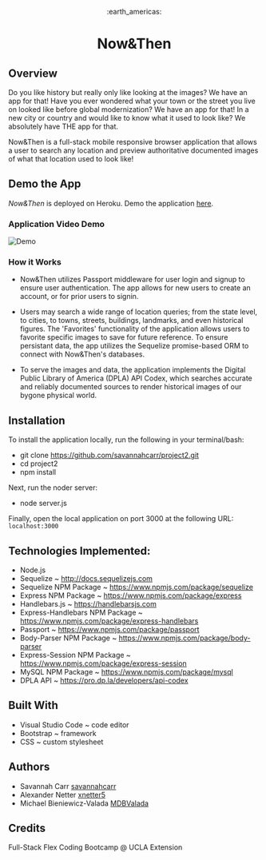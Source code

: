 <p align="center" width="12.5%">
    :earth_americas:
</p>
<h1 align="center"><strong>Now&Then</strong></h1>


## Overview

Do you like history but really only like looking at the images? We have an app for that! 
Have you ever wondered what your town or the street you live on looked like before global modernization? We have an app for that!
In a new city or country and would like to know what it used to look like? We absolutely have THE app for that.

Now&Then is a full-stack mobile responsive browser application that allows a user to search any location and preview authoritative documented images of what that location used to look like! 


## Demo the App

*Now&Then* is deployed on Heroku. Demo the application [here](https://afternoon-island-95773.herokuapp.com/).


### Application Video Demo

![Demo](public/img/out.gif)


### How it Works

- Now&Then utilizes Passport middleware for user login and signup to ensure user authentication. The app allows for new users to create an account, or for prior users to signin. 

- Users may search a wide range of location queries; from the state level, to cities, to towns, streets, buildings, landmarks, and even historical figures. The 'Favorites' functionality of the application allows users to favorite specific images to save for future reference. To ensure persistant data, the app utilizes the Sequelize promise-based ORM to connect with Now&Then's databases.

- To serve the images and data, the application implements the Digital Public Library of America (DPLA) API Codex, which searches accurate and reliably documented sources to render historical images of our bygone physical world. 


## Installation

To install the application locally, run the following in your terminal/bash:

* git clone https://github.com/savannahcarr/project2.git
* cd project2
* npm install

Next, run the noder server:
* node server.js

Finally, open the local application on port 3000 at the following URL:  `localhost:3000`


## Technologies Implemented:

- Node.js 
- Sequelize ~ http://docs.sequelizejs.com
- Sequelize NPM Package ~ https://www.npmjs.com/package/sequelize
- Express NPM Package ~ https://www.npmjs.com/package/express
- Handlebars.js ~ https://handlebarsjs.com
- Express-Handlebars NPM Package ~ https://www.npmjs.com/package/express-handlebars
- Passport ~ https://www.npmjs.com/package/passport
- Body-Parser NPM Package ~ https://www.npmjs.com/package/body-parser
- Express-Session NPM Package ~ https://www.npmjs.com/package/express-session
- MySQL NPM Package ~ https://www.npmjs.com/package/mysql
- DPLA API ~ https://pro.dp.la/developers/api-codex


## Built With

- Visual Studio Code ~ code editor
- Bootstrap ~ framework
- CSS ~ custom stylesheet


## Authors
- Savannah Carr [savannahcarr](https://github.com/savannahcarr)
- Alexander Netter [xnetter5](https://github.com/xnetter5)
- Michael Bieniewicz-Valada [MDBValada](https://github.com/MDBValada)


## Credits

Full-Stack Flex Coding Bootcamp @ UCLA Extension


